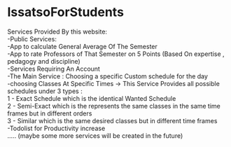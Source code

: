 # IssatsoForStudents
Services Provided By this website:
<br>  -Public Services:
<br>   -App to calculate General Average Of The Semester
<br>   -App to rate Professors of That Semester on 5 Points (Based On expertise , pedagogy and discipline)
<br>  -Services Requiring An Account
<br>   -The Main Service : Choosing a specific Custom schedule for the day 
<br>    -choosing Classes At Specific Times -> This Service Provides all possible schedules under 3 types :
<br>     1 - Exact Schedule which is the identical Wanted Schedule
<br>     2 - Semi-Exact which is the represents the same classes in the same time frames but in different orders
<br>     3 - Similar which is the same desired classes but in different time frames
<br>   -Todolist for Productivity increase
<br>..... (maybe some more services will be created in the future)
